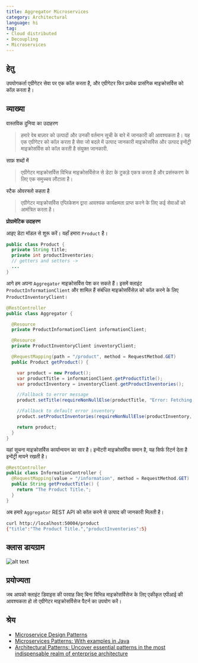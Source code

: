 ```yaml
---
title: Aggregator Microservices
category: Architectural
language: hi
tag:
- Cloud distributed
- Decoupling
- Microservices
---
```


## हेतु

उपयोगकर्ता एग्रीगेटर सेवा पर एक कॉल करता है, और एग्रीगेटर फिर प्रत्येक प्रासंगिक माइक्रोसर्विस को कॉल करता है।

## व्याख्या

वास्तविक दुनिया का उदाहरण

> हमारे वेब बाज़ार को उत्पादों और उनकी वर्तमान सूची के बारे में जानकारी की आवश्यकता है। यह एक एग्रीगेटर को कॉल करता है
> सेवा जो बदले में उत्पाद जानकारी माइक्रोसर्विस और उत्पाद इन्वेंट्री माइक्रोसर्विस को कॉल करती है
> संयुक्त जानकारी.

साफ़ शब्दों में

> एग्रीगेटर माइक्रोसर्विस विभिन्न माइक्रोसर्विसेज से डेटा के टुकड़े एकत्र करता है और प्रसंस्करण के लिए एक समुच्चय लौटाता है।

स्टैक ओवरफ्लो कहता है

> एग्रीगेटर माइक्रोसर्विस एप्लिकेशन द्वारा आवश्यक कार्यक्षमता प्राप्त करने के लिए कई सेवाओं को आमंत्रित करता है।

**प्रोग्रामेटिक उदाहरण**

आइए डेटा मॉडल से शुरू करें। यहाँ हमारा `Product` है।

```java
public class Product {
  private String title;
  private int productInventories;
  // getters and setters ->
  ...
}
```

आगे हम अपना `Aggregator` माइक्रोसर्विस पेश कर सकते हैं। इसमें क्लाइंट `ProductInformationClient` और शामिल हैं
संबंधित माइक्रोसर्विसेज़ को कॉल करने के लिए `ProductInventoryClient`।

```java
@RestController
public class Aggregator {

  @Resource
  private ProductInformationClient informationClient;

  @Resource
  private ProductInventoryClient inventoryClient;

  @RequestMapping(path = "/product", method = RequestMethod.GET)
  public Product getProduct() {

    var product = new Product();
    var productTitle = informationClient.getProductTitle();
    var productInventory = inventoryClient.getProductInventories();

    //Fallback to error message
    product.setTitle(requireNonNullElse(productTitle, "Error: Fetching Product Title Failed"));

    //Fallback to default error inventory
    product.setProductInventories(requireNonNullElse(productInventory, -1));

    return product;
  }
}
```

यहां सूचना माइक्रोसर्विस कार्यान्वयन का सार है। इन्वेंटरी माइक्रोसर्विस समान है, यह सिर्फ रिटर्न देता है
इन्वेंट्री मायने रखती है।

```java
@RestController
public class InformationController {
  @RequestMapping(value = "/information", method = RequestMethod.GET)
  public String getProductTitle() {
    return "The Product Title.";
  }
}
```

अब हमारे `Aggregator` REST API को कॉल करने से उत्पाद की जानकारी मिलती है।

```bash
curl http://localhost:50004/product
{"title":"The Product Title.","productInventories":5}
```

## क्लास डायग्राम

![alt text](../../../aggregator-microservices/aggregator-service/etc/aggregator-service.png "एग्रीगेटर माइक्रोसर्विस")

## प्रयोज्यता

जब आपको क्लाइंट डिवाइस की परवाह किए बिना विभिन्न माइक्रोसर्विसेज के लिए एकीकृत एपीआई की आवश्यकता हो तो एग्रीगेटर माइक्रोसर्विसेज पैटर्न का उपयोग करें।

## श्रेय

* [Microservice Design Patterns](http://web.archive.org/web/20190705163602/http://blog.arungupta.me/microservice-design-patterns/)
* [Microservices Patterns: With examples in Java](https://www.amazon.com/gp/product/1617294543/ref=as_li_qf_asin_il_tl?ie=UTF8&tag=javadesignpat-20&creative=9325&linkCode=as2&creativeASIN=1617294543&linkId=8b4e570267bc5fb8b8189917b461dc60)
* [Architectural Patterns: Uncover essential patterns in the most indispensable realm of enterprise architecture](https://www.amazon.com/gp/product/B077T7V8RC/ref=as_li_qf_asin_il_tl?ie=UTF8&tag=javadesignpat-20&creative=9325&linkCode=as2&creativeASIN=B077T7V8RC&linkId=c34d204bfe1b277914b420189f09c1a4)
